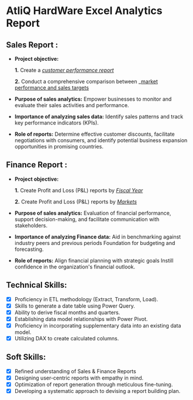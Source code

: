 # AtliQ HardWare Excel Analytics Report
## Sales Report :


- **Project objective:** 

    **1.** Create a _[customer performance report](https://github.com/Piyush22105061/Sales-anaystics-report/blob/f4b46c5c9160e3d67a64ed677679423767c4a182/customer%20net%20sales%20report.pdf)_ 

    **2.** Conduct a comprehensive comparison between _[market performance and sales targets](https://github.com/Piyush22105061/Sales-anaystics-report/blob/ebc3eeaac2945331b598e5c15934db1ee66e28d6/market%20performance%20vs%20target%20report.pdf)
- **Purpose of sales analytics:** Empower businesses to monitor and evaluate their sales activities and performance.

- **Importance of analyzing sales data:** Identify sales patterns and track key performance indicators (KPIs).

- **Role of reports:** Determine effective customer discounts, facilitate negotiations with consumers, and identify potential business expansion opportunities in promising countries.


## Finance Report :

- **Project objective:** 

    **1.** Create Profit and Loss (P&L) reports by _[Fiscal Year](https://github.com/Piyush22105061/Sales-anaystics-report/blob/7c63d49e75173eed83cc85b0df8983483e72e760/FINANCIAL%20REPORT.pdf)_ 

   **2.** Create Profit and Loss (P&L) reports by _[Markets](https://github.com/Piyush22105061/Sales-anaystics-report/blob/7c63d49e75173eed83cc85b0df8983483e72e760/P%26L%20by%20market.pdf)_

- **Purpose of sales analytics:** Evaluation of financial performance, support decision-making, and facilitate communication with stakeholders.

- **Importance of analyzing Finance data:** Aid in benchmarking against industry peers and previous periods Foundation for budgeting and forecasting.

- **Role of reports:** Align financial planning with strategic goals Instill confidence in the organization's financial outlook.


## Technical Skills:
- [x]	Proficiency in ETL methodology (Extract, Transform, Load).
- [x]	Skills to generate a date table using Power Query.
- [x]	Ability to derive fiscal months and quarters.
- [x]	Establishing data model relationships with Power Pivot.
- [x]	Proficiency in incorporating supplementary data into an existing data model.
- [x]	Utilizing DAX to create calculated columns.

## Soft Skills:
- [x]	Refined understanding of Sales & Finance Reports
- [x]	Designing user-centric reports with empathy in mind.
- [x]	Optimization of report generation through meticulous fine-tuning.
- [x]	Developing a systematic approach to devising a report building plan.
